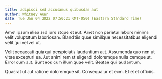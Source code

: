 ```yaml
---
title: adipisci sed accusamus quibusdam aut
author: Whitney Auer
date: Tue Jan 04 2022 07:50:21 GMT-0500 (Eastern Standard Time)
---
```

Amet ipsum alias sed iure atque et aut. Amet non pariatur labore minima velit voluptatum laboriosam. Blanditiis quae similique necessitatibus eligendi velit qui vel vel ut.

 Velit occaecati quia qui perspiciatis laudantium aut. Assumenda quo non ut vitae excepturi ea. Aut animi rem ut eligendi doloremque nulla cumque ut. Error cum aut. Sunt eos cum illum quae velit. Beatae qui laudantium.

 Quaerat ut aut ratione doloremque sit. Consequatur et eum. Et et et officiis.